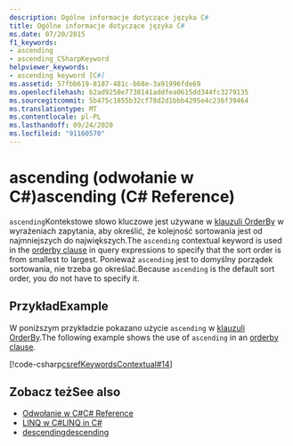 ```yaml
---
description: Ogólne informacje dotyczące języka C#
title: Ogólne informacje dotyczące języka C#
ms.date: 07/20/2015
f1_keywords:
- ascending
- ascending_CSharpKeyword
helpviewer_keywords:
- ascending keyword [C#]
ms.assetid: 57fbb619-8187-481c-b68e-3a91996fde69
ms.openlocfilehash: b2ad9250e7738141addfea0615dd344fc3279135
ms.sourcegitcommit: 5b475c1855b32cf78d2d1bbb4295e4c236f39464
ms.translationtype: MT
ms.contentlocale: pl-PL
ms.lasthandoff: 09/24/2020
ms.locfileid: "91160570"
---
```

# <a name="ascending-c-reference"></a><span data-ttu-id="003c6-103">ascending (odwołanie w C#)</span><span class="sxs-lookup"><span data-stu-id="003c6-103">ascending (C# Reference)</span></span>

<span data-ttu-id="003c6-104">`ascending`Kontekstowe słowo kluczowe jest używane w [klauzuli OrderBy](./orderby-clause.md) w wyrażeniach zapytania, aby określić, że kolejność sortowania jest od najmniejszych do największych.</span><span class="sxs-lookup"><span data-stu-id="003c6-104">The `ascending` contextual keyword is used in the [orderby clause](./orderby-clause.md) in query expressions to specify that the sort order is from smallest to largest.</span></span> <span data-ttu-id="003c6-105">Ponieważ `ascending` jest to domyślny porządek sortowania, nie trzeba go określać.</span><span class="sxs-lookup"><span data-stu-id="003c6-105">Because `ascending` is the default sort order, you do not have to specify it.</span></span>  
  
## <a name="example"></a><span data-ttu-id="003c6-106">Przykład</span><span class="sxs-lookup"><span data-stu-id="003c6-106">Example</span></span>  

 <span data-ttu-id="003c6-107">W poniższym przykładzie pokazano użycie `ascending` w [klauzuli OrderBy](./orderby-clause.md).</span><span class="sxs-lookup"><span data-stu-id="003c6-107">The following example shows the use of `ascending` in an [orderby clause](./orderby-clause.md).</span></span>  
  
[!code-csharp[csrefKeywordsContextual#14](~/samples/snippets/csharp/VS_Snippets_VBCSharp/csrefKeywordsContextual/CS/csrefKeywordsContextual.cs#14)]
  
## <a name="see-also"></a><span data-ttu-id="003c6-108">Zobacz też</span><span class="sxs-lookup"><span data-stu-id="003c6-108">See also</span></span>

- [<span data-ttu-id="003c6-109">Odwołanie w C#</span><span class="sxs-lookup"><span data-stu-id="003c6-109">C# Reference</span></span>](../index.md)
- [<span data-ttu-id="003c6-110">LINQ w C#</span><span class="sxs-lookup"><span data-stu-id="003c6-110">LINQ in C#</span></span>](../../linq/index.md)
- [<span data-ttu-id="003c6-111">descending</span><span class="sxs-lookup"><span data-stu-id="003c6-111">descending</span></span>](./descending.md)
